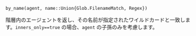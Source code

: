 ```
by_name(agent, name::Union{Glob.FilenameMatch, Regex})
```

階層内のエージェントを返し、その名前が指定されたワイルドカードと一致します。`inners_only==true` の場合、`agent` の子孫のみを考慮します。
